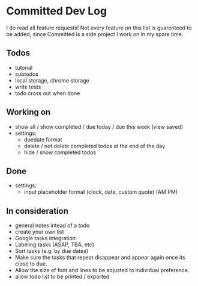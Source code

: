 # Committed Dev Log

I do read all feature requests! Not every feature on this list is guarenteed to be added, since Committed is a side project I work on in my spare time.

## Todos
- tutorial
- subtodos
- local storage, chrome storage
- write tests
- todo cross out when done

## Working on
- show all / show completed / due today / due this week (view saved)
- settings:
  - duedate format
  - delete / not delete completed todos at the end of the day
  - hide / show completed todos

## Done
- settings:
  - input placeholder format (clock, date, custom quote) (AM PM)

## In consideration
- general notes intead of a todo
- create your own list
- Google tasks integration
- Labeling tasks (ASAP, TBA, etc)
- Sort tasks (e.g. by due dates)
- Make sure the tasks that repeat disappear and appear again once its close to due.
- Allow the size of font and lines to be adjusted to individual preference.
- allow todo list to be printed / exported